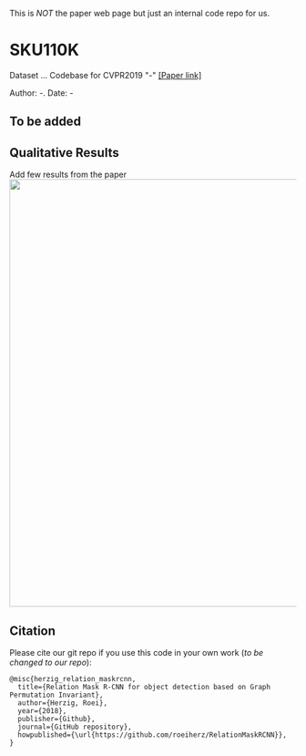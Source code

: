 This is *NOT* the paper web page but just an internal code repo for us. 


# SKU110K
Dataset ...
Codebase for CVPR2019 "-" [[Paper link]](https://---.pdf)

Author: -. Date: -

## To be added

## Qualitative Results
Add few results from the paper
<img src="qualitive_results.png" width="750">

## Citation
Please cite our git repo if you use this code in your own work (*to be changed to our repo*):

```
@misc{herzig_relation_maskrcnn,
  title={Relation Mask R-CNN for object detection based on Graph Permutation Invariant},
  author={Herzig, Roei},
  year={2018},
  publisher={Github},
  journal={GitHub repository},
  howpublished={\url{https://github.com/roeiherz/RelationMaskRCNN}},
}
```
